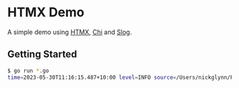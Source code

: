 # HTMX Demo

A simple demo using [HTMX](https://htmx.org/docs/), [Chi](https://github.com/go-chi/chi) and [Slog](https://golang.org/x/exp/slog).

## Getting Started

```bash
$ go run *.go 
time=2023-05-30T11:16:15.487+10:00 level=INFO source=/Users/nickglynn/Projects/htmx-demo/server.go:41 msg="Starting server..." SERVER=http://localhost:8080
```
